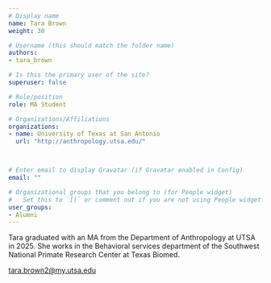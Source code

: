 ```yaml
---
# Display name
name: Tara Brown
weight: 30

# Username (this should match the folder name)
authors:
- tara_brown

# Is this the primary user of the site?
superuser: false

# Role/position
role: MA Student

# Organizations/Affiliations
organizations:
- name: University of Texas at San Antonio
  url: "http://anthropology.utsa.edu/"



# Enter email to display Gravatar (if Gravatar enabled in Config)
email: ""

# Organizational groups that you belong to (for People widget)
#   Set this to `[]` or comment out if you are not using People widget.
user_groups:
- Alumni
---
```


Tara graduated with an MA from the Department of Anthropology at UTSA in 2025. She works in the Behavioral services department of the Southwest National Primate Research Center at Texas Biomed.

[tara.brown2@my.utsa.edu](mailto:tara.brown2@my.utsa.edu)
